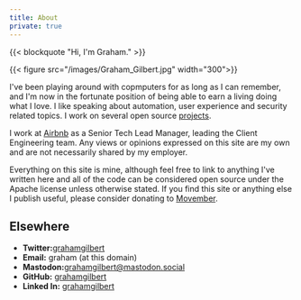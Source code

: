 ```yaml
---
title: About
private: true
---
```


{{< blockquote "Hi, I'm Graham." >}}

{{< figure src="/images/Graham_Gilbert.jpg" width="300">}}

I've been playing around with copmputers for as long as I can remember, and I'm now in the fortunate position of being able to earn a living doing what I love. I like speaking about automation, user experience and security related topics. I work on several open source [projects](/projects).

I work at [Airbnb](http://airbnb.com) as a Senior Tech Lead Manager, leading the Client Engineering team. Any views or opinions expressed on this site are my own and are not necessarily shared by my employer.

Everything on this site is mine, although feel free to link to anything I've written here and all of the code can be considered open source under the Apache license unless otherwise stated. If you find this site or anything else I publish useful, please consider donating to [Movember](https://grahamgilbert.com/movember).

## Elsewhere

- **Twitter:**[grahamgilbert](http://twitter.com/grahamgilbert)
- **Email:** graham (at this domain)
- **Mastodon:**[grahamgilbert@mastodon.social](https://mastodon.social/@grahamgilbert)
- **GitHub:** [grahamgilbert](https://github.com/grahamgilbert)
- **Linked In:** [grahamgilbert](http://uk.linkedin.com/in/grahamgilbert)
